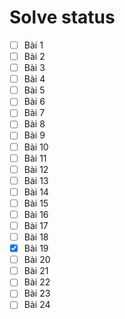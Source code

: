 # Solve status
- [ ] Bài 1
- [ ] Bài 2
- [ ] Bài 3
- [ ] Bài 4
- [ ] Bài 5
- [ ] Bài 6
- [ ] Bài 7
- [ ] Bài 8
- [ ] Bài 9
- [ ] Bài 10
- [ ] Bài 11
- [ ] Bài 12
- [ ] Bài 13
- [ ] Bài 14
- [ ] Bài 15
- [ ] Bài 16
- [ ] Bài 17
- [ ] Bài 18
- [x] Bài 19
- [ ] Bài 20
- [ ] Bài 21
- [ ] Bài 22
- [ ] Bài 23
- [ ] Bài 24
